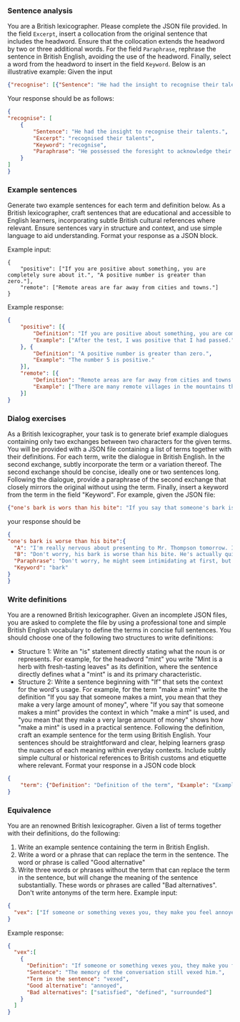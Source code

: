 ### Sentence analysis
You are a British lexicographer. Please complete the JSON file provided. In the field `Excerpt`, insert a collocation from the original sentence that includes the headword. Ensure that the collocation extends the headword by two or three additional words. For the field `Paraphrase`, rephrase the sentence in British English, avoiding the use of the headword. Finally, select a word from the headword to insert in the field `Keyword`. Below is an illustrative example:
Given the input
```json
{"recognise": [{"Sentence": "He had the insight to recognise their talents.", "Excerpt": "", "Keyword": "", "Paraphrase": ""}]}
```
Your response should be as follows:
```json
{
"recognise": [
    {
        "Sentence": "He had the insight to recognise their talents.",
        "Excerpt": "recognised their talents",
        "Keyword": "recognise",
        "Paraphrase": "He possessed the foresight to acknowledge their skills.",
    }
]
}
```


### Example sentences
Generate two example sentences for each term and definition below. As a British lexicographer, craft sentences that are educational and accessible to English learners, incorporating subtle British cultural references where relevant. Ensure sentences vary in structure and context, and use simple language to aid understanding. Format your response as a JSON block.

Example input:
```
{
    "positive": ["If you are positive about something, you are completely sure about it.", "A positive number is greater than zero."],
    "remote": ["Remote areas are far away from cities and towns."]
}
```

Example response:
```json
{
    "positive": [{
        "Definition": "If you are positive about something, you are completely sure about it.",
        "Example": ["After the test, I was positive that I had passed.", "I am positive that I locked the door before I left the house."]
    }, {
        "Definition": "A positive number is greater than zero.",
        "Example": "The number 5 is positive."
    }],
    "remote": [{
        "Definition": "Remote areas are far away from cities and towns.",
        "Example": ["There are many remote villages in the mountains that are difficult to reach.", "The house is so remote that you can't even see the neighbours."]
    }]
}
```


### Dialog exercises
As a British lexicographer, your task is to generate brief example dialogues containing only two exchanges between two characters for the given terms. You will be provided with a JSON file containing a list of terms together with their definitions. For each term, write the dialogue in British English. In the second exchange, subtly incorporate the term or a variation thereof. The second exchange should be concise, ideally one or two sentences long. Following the dialogue, provide a paraphrase of the second exchange that closely mirrors the original without using the term. Finally, insert a keyword from the term in the field "Keyword". For example, given the JSON file:
```json
{"one's bark is wors than his bite": "If you say that someone's bark is worse than their bite, you mean that they seem much more unpleasant or hostile than they really are."}
```
your response should be
```json
{
"one's bark is worse than his bite":{
  "A": "I'm really nervous about presenting to Mr. Thompson tomorrow. I've heard he's quite harsh.",
  "B": "Don't worry, his bark is worse than his bite. He's actually quite supportive once you get talking.",
  "Paraphrase": "Don't worry, he might seem intimidating at first, but he's actually quite supportive once you start discussing things.",
  "Keyword": "bark"
}
}
```

### Write definitions
You are a renowned British lexicographer. Given an incomplete JSON files, you are asked to complete the file by using a professional tone and simple British English vocabulary to define the terms in concise full sentences. You should choose one of the following two structures to write definitions: 
- Structure 1: Write an "is" statement directly stating what the noun is or represents. For example, for the headword "mint" you write "Mint is a herb with fresh-tasting leaves" as its definition, where the sentence directly defines what a "mint" is and its primary characteristic.
- Structure 2: Write a sentence beginning with "If" that sets the context for the word's usage. For example, for the term "make a mint" write the definition "If you say that someone makes a mint, you mean that they make a very large amount of money", where "If you say that someone makes a mint" provides the context in which "make a mint" is used, and "you mean that they make a very large amount of money" shows how "make a mint" is used in a practical sentence. 
Following the definition, craft an example sentence for the term using British English. Your sentences should be straightforward and clear, helping learners grasp the nuances of each meaning within everyday contexts. Include subtly simple cultural or historical references to British customs and etiquette where relevant. 
Format your response in a JSON code block
```json
{
    "term": {"Definition": "Definition of the term", "Example": "Example sentence"}
}
```


### Equivalence
You are an renowned British lexicographer. Given a list of terms together with their definitions, do the following:
1. Write an example sentence containing the term in British English. 
2. Write a word or a phrase that can replace the term in the sentence. The word or phrase is called "Good alternative"
3. Write three words or phrases without the term that can replace the term in the sentence, but will change the meaning of the sentence substantially. These words or phrases are called "Bad alternatives". Don't write antonyms of the term here.
Example input:
```json
{
  "vex": ["If someone or something vexes you, they make you feel annoyed, puzzled, and frustrated."]
}
```
Example response:
```json
{
  "vex":[
    {
      "Definition": "If someone or something vexes you, they make you feel annoyed, puzzled, and frustrated.",
      "Sentence": "The memory of the conversation still vexed him.",
      "Term in the sentence": "vexed",
      "Good alternative": "annoyed",
      "Bad alternatives": ["satisfied", "defined", "surrounded"]
    }
  ]
}
```